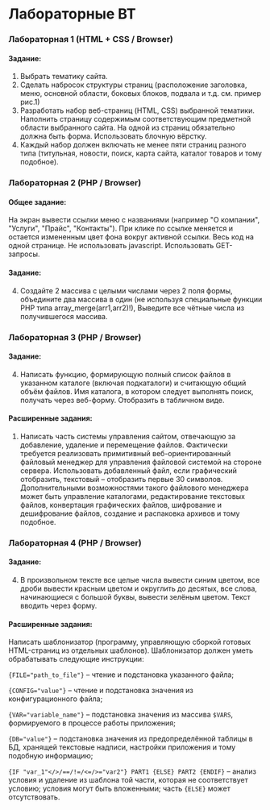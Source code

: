 # Лабораторные ВТ
### Лабораторная 1 (HTML + CSS / Browser)
#### Задание:
1. Выбрать тематику сайта.
2. Сделать набросок структуры страниц (расположение заголовка, меню, основной области, боковых блоков, подвала и т.д. см. пример рис.1)
3. Разработать набор веб-страниц (HTML, CSS) выбранной тематики. Наполнить страницу содержимым соответствующим предметной области выбранного сайта. На одной из страниц обязательно должна быть форма. Использовать блочную вёрстку.
4. Каждый набор должен включать не менее пяти страниц разного типа (титульная, новости, поиск, карта сайта, каталог товаров и тому подобное).

### Лабораторная 2 (PHP / Browser)
#### Общее задание:
На экран вывести ссылки меню с названиями (например "О компании", "Услуги", "Прайс", "Контакты"). При клике по ссылке меняется и остается измененным цвет фона вокруг активной ссылки. Весь код на одной странице. Не использовать javascript. Использовать GET-запросы.

#### Задание:
4. Создайте 2 массива с целыми числами через 2 поля формы, объедините два массива в один (не используя специальные функции PHP типа array_merge(arr1,arr2)!), Выведите все чётные числа из получившегося массива.

### Лабораторная 3 (PHP / Browser)
#### Задание:
4. Написать функцию, формирующую полный список файлов в указанном каталоге (включая подкаталоги) и считающую общий объём файлов. Имя каталога, в котором следует выполнять поиск, получать через веб-форму. Отобразить в табличном виде.

#### Расширенные задания:
1. Написать часть системы управления сайтом, отвечающую за добавление, удаление и перемещение файлов. Фактически требуется реализовать примитивный веб-ориентированный файловый менеджер для управления файловой системой на стороне сервера. Использовать добавленный файл, если графический отобразить, текстовый – отобразить первые 30 символов. Дополнительными возможностями такого файлового менеджера может быть управление каталогами, редактирование текстовых файлов, конвертация графических файлов, шифрование и дешифрование файлов, создание и распаковка архивов и тому подобное.

### Лабораторная 4 (PHP / Browser)
#### Задание:
4. В произвольном тексте все целые числа вывести синим цветом, все дроби вывести красным цветом и округлить до десятых, все слова, начинающиеся с большой буквы, вывести зелёным цветом. Текст вводить через форму.

#### Расширенные задания:

Написать шаблонизатор (программу, управляющую сборкой готовых HTML-страниц из отдельных шаблонов). Шаблонизатор должен уметь обрабатывать следующие инструкции:

`{FILE="path_to_file"}` – чтение и подстановка указанного файла;

`{CONFIG="value"}` – чтение и подстановка значения из конфигурационного файла;

`{VAR="variable_name"}` – подстановка значения из массива `$VARS`, формируемого в процессе работы приложения;

`{DB="value"}` – подстановка значения из предопределённой таблицы в БД, хранящей текстовые надписи, настройки приложения и тому подобную информацию;

`{IF "var_1"</>/==/!=/<=/>="var2"} PART1 {ELSE} PART2 {ENDIF}` – анализ условия и удаление из шаблона той части, которая не соответствует условию; условия могут быть вложенными; часть `{ELSE}` может отсутствовать.

